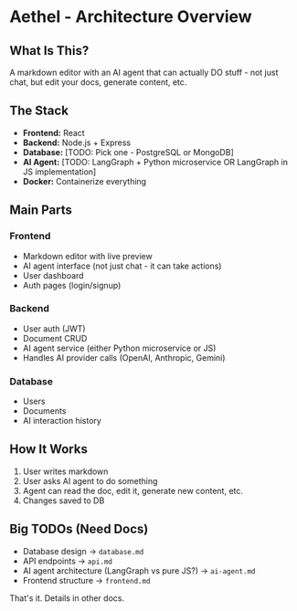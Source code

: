 # Aethel - Architecture Overview

## What Is This?

A markdown editor with an AI agent that can actually DO stuff - not just chat, but edit your docs, generate content, etc.

## The Stack

- **Frontend:** React
- **Backend:** Node.js + Express
- **Database:** [TODO: Pick one - PostgreSQL or MongoDB]
- **AI Agent:** [TODO: LangGraph + Python microservice OR LangGraph in JS implementation]
- **Docker:** Containerize everything

## Main Parts

### Frontend

- Markdown editor with live preview
- AI agent interface (not just chat - it can take actions)
- User dashboard
- Auth pages (login/signup)

### Backend

- User auth (JWT)
- Document CRUD
- AI agent service (either Python microservice or JS)
- Handles AI provider calls (OpenAI, Anthropic, Gemini)

### Database

- Users
- Documents
- AI interaction history

## How It Works

1. User writes markdown
2. User asks AI agent to do something
3. Agent can read the doc, edit it, generate new content, etc.
4. Changes saved to DB

## Big TODOs (Need Docs)

- Database design → `database.md`
- API endpoints → `api.md`
- AI agent architecture (LangGraph vs pure JS?) → `ai-agent.md`
- Frontend structure → `frontend.md`

That's it. Details in other docs.
